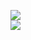 [![](https://img.shields.io/badge/Made%20With-Github%20Spray-lightgrey.svg?style=for-the-badge&logo=github)](https://github.com/Annihil/github-spray#25992)  
[![](https://i.imgur.com/2DrTn0Z.gif)](https://github.com/Annihil/github-spray)